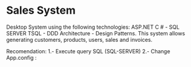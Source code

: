 # Sales System
 Desktop System using the following technologies: ASP.NET C # - SQL SERVER TSQL - DDD Architecture - Design Patterns. This system allows generating customers, products, users, sales and invoices.
 
 Recomendation:
 1.- Execute query SQL (SQL-SERVER)
 2.- Change App.config :<add connectionString="Server=NameServer;Database=DemoPractica;User ID=IDUser;Password=password" name="Proyecto"/>
